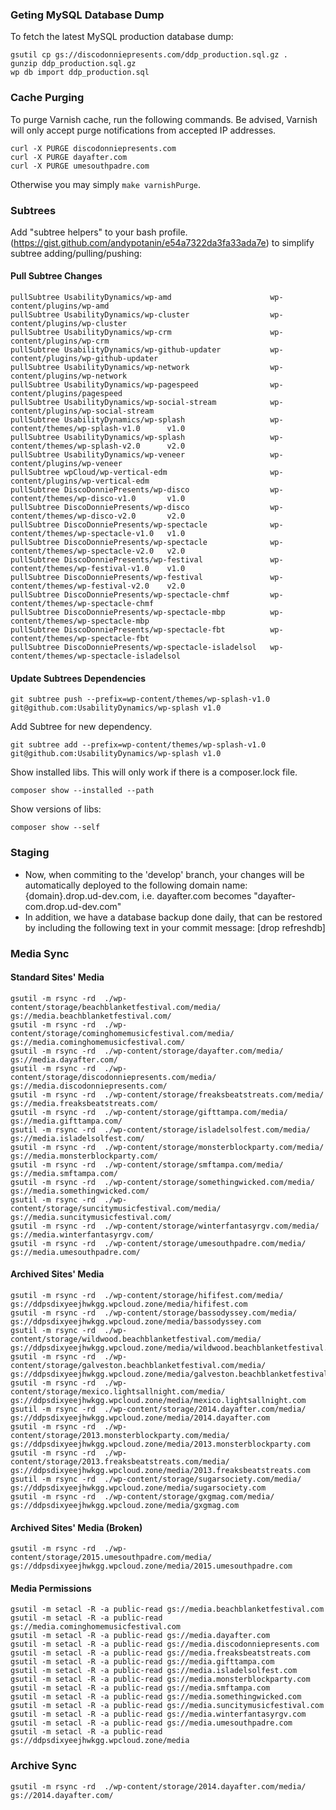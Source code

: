 ### Geting MySQL Database Dump
To fetch the latest MySQL production database dump:
```
gsutil cp gs://discodonniepresents.com/ddp_production.sql.gz .
gunzip ddp_production.sql.gz
wp db import ddp_production.sql
```

### Cache Purging
To purge Varnish cache, run the following commands. Be advised, Varnish will only accept purge notifications from accepted IP addresses.

```
curl -X PURGE discodonniepresents.com
curl -X PURGE dayafter.com
curl -X PURGE umesouthpadre.com
```

Otherwise you may simply `make varnishPurge`.

### Subtrees
Add "subtree helpers" to your bash profile. (https://gist.github.com/andypotanin/e54a7322da3fa33ada7e) to simplify subtree adding/pulling/pushing:

#### Pull Subtree Changes

```
pullSubtree UsabilityDynamics/wp-amd                      wp-content/plugins/wp-amd
pullSubtree UsabilityDynamics/wp-cluster                  wp-content/plugins/wp-cluster
pullSubtree UsabilityDynamics/wp-crm                      wp-content/plugins/wp-crm
pullSubtree UsabilityDynamics/wp-github-updater           wp-content/plugins/wp-github-updater
pullSubtree UsabilityDynamics/wp-network                  wp-content/plugins/wp-network
pullSubtree UsabilityDynamics/wp-pagespeed                wp-content/plugins/pagespeed
pullSubtree UsabilityDynamics/wp-social-stream            wp-content/plugins/wp-social-stream
pullSubtree UsabilityDynamics/wp-splash                   wp-content/themes/wp-splash-v1.0      v1.0
pullSubtree UsabilityDynamics/wp-splash                   wp-content/themes/wp-splash-v2.0      v2.0
pullSubtree UsabilityDynamics/wp-veneer                   wp-content/plugins/wp-veneer
pullSubtree wpCloud/wp-vertical-edm                       wp-content/plugins/wp-vertical-edm
pullSubtree DiscoDonniePresents/wp-disco                  wp-content/themes/wp-disco-v1.0       v1.0
pullSubtree DiscoDonniePresents/wp-disco                  wp-content/themes/wp-disco-v2.0       v2.0
pullSubtree DiscoDonniePresents/wp-spectacle              wp-content/themes/wp-spectacle-v1.0   v1.0
pullSubtree DiscoDonniePresents/wp-spectacle              wp-content/themes/wp-spectacle-v2.0   v2.0
pullSubtree DiscoDonniePresents/wp-festival               wp-content/themes/wp-festival-v1.0    v1.0
pullSubtree DiscoDonniePresents/wp-festival               wp-content/themes/wp-festival-v2.0    v2.0
pullSubtree DiscoDonniePresents/wp-spectacle-chmf         wp-content/themes/wp-spectacle-chmf
pullSubtree DiscoDonniePresents/wp-spectacle-mbp          wp-content/themes/wp-spectacle-mbp
pullSubtree DiscoDonniePresents/wp-spectacle-fbt          wp-content/themes/wp-spectacle-fbt
pullSubtree DiscoDonniePresents/wp-spectacle-isladelsol   wp-content/themes/wp-spectacle-isladelsol
```

#### Update Subtrees Dependencies
```
git subtree push --prefix=wp-content/themes/wp-splash-v1.0 git@github.com:UsabilityDynamics/wp-splash v1.0
```

Add Subtree for new dependency.
```
git subtree add --prefix=wp-content/themes/wp-splash-v1.0 git@github.com:UsabilityDynamics/wp-splash v1.0
```

Show installed libs. This will only work if there is a composer.lock file.
```
composer show --installed --path
```

Show versions of libs:
```
composer show --self
```

### Staging

* Now, when commiting to the 'develop' branch, your changes will be automatically deployed to the following domain name:
  {domain}.drop.ud-dev.com, i.e. dayafter.com becomes "dayafter-com.drop.ud-dev.com"
* In addition, we have a database backup done daily, that can be restored by including the following text in your commit message:
  [drop refreshdb]


### Media Sync

#### Standard Sites' Media
```
gsutil -m rsync -rd  ./wp-content/storage/beachblanketfestival.com/media/             gs://media.beachblanketfestival.com/
gsutil -m rsync -rd  ./wp-content/storage/cominghomemusicfestival.com/media/          gs://media.cominghomemusicfestival.com/
gsutil -m rsync -rd  ./wp-content/storage/dayafter.com/media/                         gs://media.dayafter.com/
gsutil -m rsync -rd  ./wp-content/storage/discodonniepresents.com/media/              gs://media.discodonniepresents.com/
gsutil -m rsync -rd  ./wp-content/storage/freaksbeatstreats.com/media/                gs://media.freaksbeatstreats.com/
gsutil -m rsync -rd  ./wp-content/storage/gifttampa.com/media/                        gs://media.gifttampa.com/
gsutil -m rsync -rd  ./wp-content/storage/isladelsolfest.com/media/                   gs://media.isladelsolfest.com/
gsutil -m rsync -rd  ./wp-content/storage/monsterblockparty.com/media/                gs://media.monsterblockparty.com/
gsutil -m rsync -rd  ./wp-content/storage/smftampa.com/media/                         gs://media.smftampa.com/
gsutil -m rsync -rd  ./wp-content/storage/somethingwicked.com/media/                  gs://media.somethingwicked.com/
gsutil -m rsync -rd  ./wp-content/storage/suncitymusicfestival.com/media/             gs://media.suncitymusicfestival.com/
gsutil -m rsync -rd  ./wp-content/storage/winterfantasyrgv.com/media/                 gs://media.winterfantasyrgv.com/
gsutil -m rsync -rd  ./wp-content/storage/umesouthpadre.com/media/                    gs://media.umesouthpadre.com/
```

#### Archived Sites' Media
```
gsutil -m rsync -rd  ./wp-content/storage/hififest.com/media/                         gs://ddpsdixyeejhwkgg.wpcloud.zone/media/hififest.com
gsutil -m rsync -rd  ./wp-content/storage/bassodyssey.com/media/                      gs://ddpsdixyeejhwkgg.wpcloud.zone/media/bassodyssey.com
gsutil -m rsync -rd  ./wp-content/storage/wildwood.beachblanketfestival.com/media/    gs://ddpsdixyeejhwkgg.wpcloud.zone/media/wildwood.beachblanketfestival.com
gsutil -m rsync -rd  ./wp-content/storage/galveston.beachblanketfestival.com/media/   gs://ddpsdixyeejhwkgg.wpcloud.zone/media/galveston.beachblanketfestival.com
gsutil -m rsync -rd  ./wp-content/storage/mexico.lightsallnight.com/media/            gs://ddpsdixyeejhwkgg.wpcloud.zone/media/mexico.lightsallnight.com
gsutil -m rsync -rd  ./wp-content/storage/2014.dayafter.com/media/                    gs://ddpsdixyeejhwkgg.wpcloud.zone/media/2014.dayafter.com
gsutil -m rsync -rd  ./wp-content/storage/2013.monsterblockparty.com/media/           gs://ddpsdixyeejhwkgg.wpcloud.zone/media/2013.monsterblockparty.com
gsutil -m rsync -rd  ./wp-content/storage/2013.freaksbeatstreats.com/media/           gs://ddpsdixyeejhwkgg.wpcloud.zone/media/2013.freaksbeatstreats.com
gsutil -m rsync -rd  ./wp-content/storage/sugarsociety.com/media/                     gs://ddpsdixyeejhwkgg.wpcloud.zone/media/sugarsociety.com
gsutil -m rsync -rd  ./wp-content/storage/gxgmag.com/media/                           gs://ddpsdixyeejhwkgg.wpcloud.zone/media/gxgmag.com
```

#### Archived Sites' Media (Broken)
```
gsutil -m rsync -rd  ./wp-content/storage/2015.umesouthpadre.com/media/               gs://ddpsdixyeejhwkgg.wpcloud.zone/media/2015.umesouthpadre.com
```

#### Media Permissions
```
gsutil -m setacl -R -a public-read gs://media.beachblanketfestival.com
gsutil -m setacl -R -a public-read gs://media.cominghomemusicfestival.com
gsutil -m setacl -R -a public-read gs://media.dayafter.com
gsutil -m setacl -R -a public-read gs://media.discodonniepresents.com
gsutil -m setacl -R -a public-read gs://media.freaksbeatstreats.com
gsutil -m setacl -R -a public-read gs://media.gifttampa.com
gsutil -m setacl -R -a public-read gs://media.isladelsolfest.com
gsutil -m setacl -R -a public-read gs://media.monsterblockparty.com
gsutil -m setacl -R -a public-read gs://media.smftampa.com
gsutil -m setacl -R -a public-read gs://media.somethingwicked.com
gsutil -m setacl -R -a public-read gs://media.suncitymusicfestival.com
gsutil -m setacl -R -a public-read gs://media.winterfantasyrgv.com
gsutil -m setacl -R -a public-read gs://media.umesouthpadre.com
gsutil -m setacl -R -a public-read gs://ddpsdixyeejhwkgg.wpcloud.zone/media
```

### Archive Sync

```
gsutil -m rsync -rd  ./wp-content/storage/2014.dayafter.com/media/                gs://2014.dayafter.com/
```